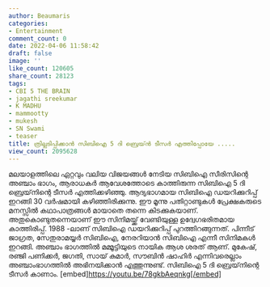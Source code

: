 ```yaml
---
author: Beaumaris
categories:
- Entertainment
comment_count: 0
date: 2022-04-06 11:58:42
draft: false
image: ''
like_count: 120605
share_count: 28123
tags:
- CBI 5 THE BRAIN
- jagathi sreekumar
- K MADHU
- mammootty
- mukesh
- SN Swami
- teaser
title: ത്രില്ലടിപ്പിക്കാൻ സിബിഐ 5 ദി ബ്രെയ്ൻ ടീസർ എത്തിപ്പോയേ .....
view_count: 2095628
---
```


മലയാളത്തിലെ ഏറ്റവും വലിയ വിജയങ്ങൾ നേടിയ സിബിഐ സീരിസിന്റെ അഞ്ചാം ഭാഗം, ആരാധകർ ആവേശത്തോടെ കാത്തിരുന്ന സിബിഐ 5 ദി ബ്രെയ്‌നിന്റെ ടീസർ എത്തിക്കഴിഞ്ഞു. ആദ്യഭാഗമായ സിബിഐ ഡയറിക്കുറിപ്പ് ഇറങ്ങി 30 വർഷമായി കഴിഞ്ഞിരിക്കുന്നു. ഈ മൂന്നു പതിറ്റാണ്ടുകൾ പ്രേക്ഷകരുടെ മനസ്സിൽ കഥാപാത്രങ്ങൾ മായാതെ തന്നെ കിടക്കുകയാണ്. അതുകൊണ്ടുതന്നെയാണ് ഈ സിനിമയ്ക്ക് വേണ്ടിയുള്ള ഉദ്വേഗഭരിതമായ കാത്തിരിപ്പ്. 1988 -ലാണ് സിബിഐ ഡയറിക്കുറിപ്പ് പുറത്തിറങ്ങുന്നത്. പിന്നീട് ജാഗ്രത, സേതുരാമയ്യർ സിബിഐ, നേരറിയാൻ സിബിഐ എന്നീ സിനിമകൾ ഇറങ്ങി. അഞ്ചാം ഭാഗത്തിൽ മമ്മൂട്ടിയുടെ നായിക ആശ ശരത് ആണ്. മുകേഷ്, രഞ്ജി പണിക്കർ, ജഗതി, സായ് കുമാർ, സൗബിൻ ഷാഹിർ എന്നിവരെല്ലാം അഞ്ചാംഭാഗത്തിൽ അഭിനയിക്കാൻ എത്തുന്നുണ്ട്. സിബിഐ 5 ദി ബ്രെയ്‌നിന്റെ ടീസർ കാണാം. [embed]https://youtu.be/78gkbAeqnkg[/embed] &nbsp; &nbsp;
